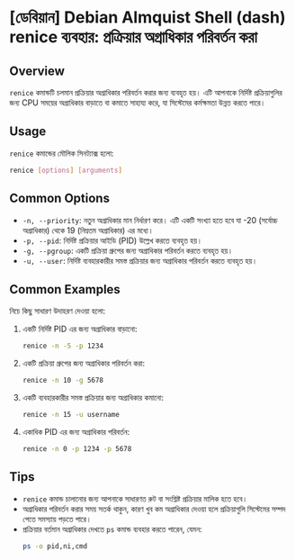 # [ডেবিয়ান] Debian Almquist Shell (dash) renice ব্যবহার: প্রক্রিয়ার অগ্রাধিকার পরিবর্তন করা

## Overview
`renice` কমান্ডটি চলমান প্রক্রিয়ার অগ্রাধিকার পরিবর্তন করার জন্য ব্যবহৃত হয়। এটি আপনাকে নির্দিষ্ট প্রক্রিয়াগুলির জন্য CPU সময়ের অগ্রাধিকার বাড়াতে বা কমাতে সাহায্য করে, যা সিস্টেমের কর্মক্ষমতা উন্নত করতে পারে।

## Usage
`renice` কমান্ডের মৌলিক সিনট্যাক্স হলো:

```bash
renice [options] [arguments]
```

## Common Options
- `-n, --priority`: নতুন অগ্রাধিকার মান নির্ধারণ করে। এটি একটি সংখ্যা হতে হবে যা -20 (সর্বোচ্চ অগ্রাধিকার) থেকে 19 (নিম্নতম অগ্রাধিকার) এর মধ্যে।
- `-p, --pid`: নির্দিষ্ট প্রক্রিয়ার আইডি (PID) উল্লেখ করতে ব্যবহৃত হয়।
- `-g, --pgroup`: একটি প্রক্রিয়া গ্রুপের জন্য অগ্রাধিকার পরিবর্তন করতে ব্যবহৃত হয়।
- `-u, --user`: নির্দিষ্ট ব্যবহারকারীর সমস্ত প্রক্রিয়ার জন্য অগ্রাধিকার পরিবর্তন করতে ব্যবহৃত হয়।

## Common Examples
নিচে কিছু সাধারণ উদাহরণ দেওয়া হলো:

1. একটি নির্দিষ্ট PID এর জন্য অগ্রাধিকার বাড়ানো:
   ```bash
   renice -n -5 -p 1234
   ```

2. একটি প্রক্রিয়া গ্রুপের জন্য অগ্রাধিকার পরিবর্তন করা:
   ```bash
   renice -n 10 -g 5678
   ```

3. একটি ব্যবহারকারীর সমস্ত প্রক্রিয়ার জন্য অগ্রাধিকার কমানো:
   ```bash
   renice -n 15 -u username
   ```

4. একাধিক PID এর জন্য অগ্রাধিকার পরিবর্তন:
   ```bash
   renice -n 0 -p 1234 -p 5678
   ```

## Tips
- `renice` কমান্ড চালানোর জন্য আপনাকে সাধারণত রুট বা সংশ্লিষ্ট প্রক্রিয়ার মালিক হতে হবে।
- অগ্রাধিকার পরিবর্তন করার সময় সতর্ক থাকুন, কারণ খুব কম অগ্রাধিকার দেওয়া হলে প্রক্রিয়াগুলি সিস্টেমের সম্পদ পেতে সমস্যায় পড়তে পারে।
- প্রক্রিয়ার বর্তমান অগ্রাধিকার দেখতে `ps` কমান্ড ব্যবহার করতে পারেন, যেমন:
  ```bash
  ps -o pid,ni,cmd
  ```